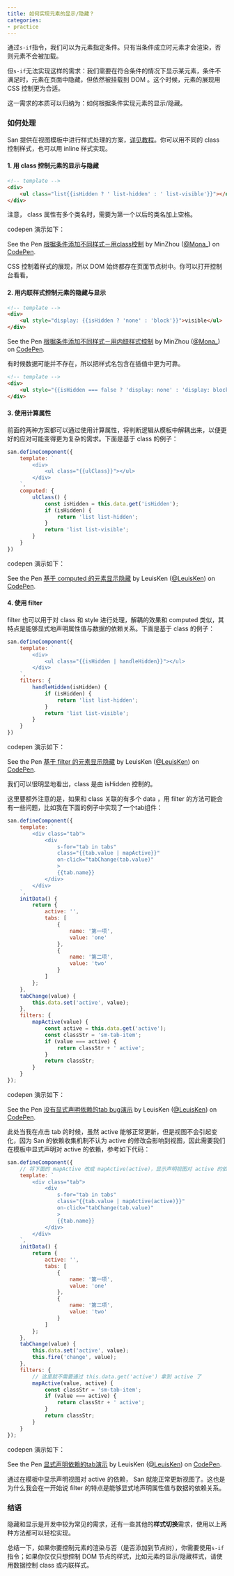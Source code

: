 ```yaml
---
title: 如何实现元素的显示/隐藏？
categories:
- practice
---
```


通过`s-if`指令，我们可以为元素指定条件。只有当条件成立时元素才会渲染，否则元素不会被加载。

但`s-if`无法实现这样的需求：我们需要在符合条件的情况下显示某元素，条件不满足时，元素在页面中隐藏，但依然被挂载到 DOM 。这个时候，元素的展现用 CSS 控制更为合适。

这一需求的本质可以归纳为：如何根据条件实现元素的显示/隐藏。

### 如何处理

 San 提供在视图模板中进行样式处理的方案，[详见教程](https://baidu.github.io/san/tutorial/style/)。你可以用不同的 class 控制样式，也可以用 inline 样式实现。

#### 1. 用 class 控制元素的显示与隐藏

```html
<!-- template -->
<div>
    <ul class="list{{isHidden ? ' list-hidden' : ' list-visible'}}"></ul>
</div>
```

注意， class 属性有多个类名时，需要为第一个以后的类名加上空格。

 codepen 演示如下：

<p
    data-height="365"
    data-theme-id="0"
    data-slug-hash="ZaOajj"
    data-default-tab="js,result"
    data-user="Mona_"
    data-embed-version="2"
    data-pen-title="根据条件添加不同样式－用class控制"
    class="codepen">See the Pen
    <a href="https://codepen.io/Mona_/pen/ZaOajj/">根据条件添加不同样式－用class控制</a>
     by MinZhou (<a href="https://codepen.io/Mona_">@Mona_</a>) on
     <a href="https://codepen.io">CodePen</a>.</p>
<script async src="https://production-assets.codepen.io/assets/embed/ei.js"></script>

 CSS 控制着样式的展现，所以 DOM 始终都存在页面节点树中。你可以打开控制台看看。

#### 2. 用内联样式控制元素的隐藏与显示

```html
<!-- template -->
<div>
    <ul style="display: {{isHidden ? 'none' : 'block'}}">visible</ul>
</div>
```

<p
    data-height="365"
    data-theme-id="0"
    data-slug-hash="gXMvBN"
    data-default-tab="js,result"
    data-user="Mona_"
    data-embed-version="2"
    data-pen-title="根据条件添加不同样式－用内联样式控制"
    class="codepen">See the Pen
    <a href="https://codepen.io/Mona_/pen/gXMvBN/">根据条件添加不同样式－用内联样式控制</a>
     by MinZhou (<a href="https://codepen.io/Mona_">@Mona_</a>) on
     <a href="https://codepen.io">CodePen</a>.</p>
<script async src="https://production-assets.codepen.io/assets/embed/ei.js"></script>

有时候数据可能并不存在，所以把样式名包含在插值中更为可靠。

```html
<!-- template -->
<div>
    <ul style="{{isHidden === false ? 'display: none' : 'display: block'}}">visible</ul>
</div>
```

#### 3. 使用计算属性

前面的两种方案都可以通过使用计算属性，将判断逻辑从模板中解耦出来，以便更好的应对可能变得更为复杂的需求。下面是基于 class 的例子：

```js
san.defineComponent({
    template: `
        <div>
            <ul class="{{ulClass}}"></ul>
        </div>
    `,
    computed: {
        ulClass() {
            const isHidden = this.data.get('isHidden');
            if (isHidden) {
                return 'list list-hidden';
            }
            return 'list list-visible';
        }
    }
})
```

 codepen 演示如下：

<p data-height="265" data-theme-id="0" data-slug-hash="zPNvwz" data-default-tab="js,result" data-user="LeuisKen" data-embed-version="2" data-pen-title="基于 computed 的元素显示隐藏" class="codepen">See the Pen <a href="https://codepen.io/LeuisKen/pen/zPNvwz/">基于 computed 的元素显示隐藏</a> by LeuisKen (<a href="https://codepen.io/LeuisKen">@LeuisKen</a>) on <a href="https://codepen.io">CodePen</a>.</p>
<script async src="https://production-assets.codepen.io/assets/embed/ei.js"></script>

#### 4. 使用 filter

 filter 也可以用于对 class 和 style 进行处理，解耦的效果和 computed 类似，其特点是能够显式地声明属性值与数据的依赖关系。下面是基于 class 的例子：

```js
san.defineComponent({
    template: `
        <div>
            <ul class="{{isHidden | handleHidden}}"></ul>
        </div>
    `,
    filters: {
        handleHidden(isHidden) {
            if (isHidden) {
                return 'list list-hidden';
            }
            return 'list list-visible';
        }
    }
})
```

 codepen 演示如下：

<p data-height="265" data-theme-id="0" data-slug-hash="ZaLbae" data-default-tab="js,result" data-user="LeuisKen" data-embed-version="2" data-pen-title="基于 filter 的元素显示隐藏" class="codepen">See the Pen <a href="https://codepen.io/LeuisKen/pen/ZaLbae/">基于 filter 的元素显示隐藏</a> by LeuisKen (<a href="https://codepen.io/LeuisKen">@LeuisKen</a>) on <a href="https://codepen.io">CodePen</a>.</p>
<script async src="https://production-assets.codepen.io/assets/embed/ei.js"></script>

我们可以很明显地看出，class 是由 isHidden 控制的。

这里要额外注意的是，如果和 class 关联的有多个 data ，用 filter 的方法可能会有一些问题，比如我在下面的例子中实现了一个tab组件：

```js
san.defineComponent({
    template: `
        <div class="tab">
            <div
                s-for="tab in tabs"
                class="{{tab.value | mapActive}}"
                on-click="tabChange(tab.value)"
                >
                {{tab.name}}
            </div>
        </div>
    `,
    initData() {
        return {
            active: '',
            tabs: [
                {
                    name: '第一项',
                    value: 'one'
                },
                {
                    name: '第二项',
                    value: 'two'
                }
            ]
        };
    },
    tabChange(value) {
        this.data.set('active', value);
    },
    filters: {
        mapActive(value) {
            const active = this.data.get('active');
            const classStr = 'sm-tab-item';
            if (value === active) {
                return classStr + ' active';
            }
            return classStr;
        }
    }
});
```

 codepen 演示如下：

<p data-height="265" data-theme-id="0" data-slug-hash="XzpmVa" data-default-tab="js,result" data-user="LeuisKen" data-embed-version="2" data-pen-title="没有显式声明依赖的tab bug演示" class="codepen">See the Pen <a href="https://codepen.io/LeuisKen/pen/XzpmVa/">没有显式声明依赖的tab bug演示</a> by LeuisKen (<a href="https://codepen.io/LeuisKen">@LeuisKen</a>) on <a href="https://codepen.io">CodePen</a>.</p>
<script async src="https://production-assets.codepen.io/assets/embed/ei.js"></script>

此处当我在点击 tab 的时候，虽然 active 能够正常更新，但是视图不会引起变化，因为 San 的依赖收集机制不认为 active 的修改会影响到视图，因此需要我们在模板中显式声明对 active 的依赖，参考如下代码：

```js
san.defineComponent({
    // 将下面的 mapActive 改成 mapActive(active)，显示声明视图对 active 的依赖
    template: `
        <div class="tab">
            <div
                s-for="tab in tabs"
                class="{{tab.value | mapActive(active)}}"
                on-click="tabChange(tab.value)"
                >
                {{tab.name}}
            </div>
        </div>
    `,
    initData() {
        return {
            active: '',
            tabs: [
                {
                    name: '第一项',
                    value: 'one'
                },
                {
                    name: '第二项',
                    value: 'two'
                }
            ]
        };
    },
    tabChange(value) {
        this.data.set('active', value);
        this.fire('change', value);
    },
    filters: {
        // 这里就不需要通过 this.data.get('active') 拿到 active 了
        mapActive(value, active) {
            const classStr = 'sm-tab-item';
            if (value === active) {
                return classStr + ' active';
            }
            return classStr;
        }
    }
});
```

 codepen 演示如下：

<p data-height="265" data-theme-id="0" data-slug-hash="mqReLg" data-default-tab="js,result" data-user="LeuisKen" data-embed-version="2" data-pen-title="显式声明依赖的tab演示" class="codepen">See the Pen <a href="https://codepen.io/LeuisKen/pen/mqReLg/">显式声明依赖的tab演示</a> by LeuisKen (<a href="https://codepen.io/LeuisKen">@LeuisKen</a>) on <a href="https://codepen.io">CodePen</a>.</p>
<script async src="https://production-assets.codepen.io/assets/embed/ei.js"></script>

通过在模板中显示声明视图对 active 的依赖， San 就能正常更新视图了。这也是为什么我会在一开始说 filter 的特点是能够显式地声明属性值与数据的依赖关系。

### 结语

隐藏和显示是开发中较为常见的需求，还有一些其他的**样式切换**需求，使用以上两种方法都可以轻松实现。

总结一下，如果你要控制元素的渲染与否（是否添加到节点树），你需要使用`s-if`指令；如果你仅仅只想控制 DOM 节点的样式，比如元素的显示/隐藏样式，请使用数据控制 class 或内联样式。
